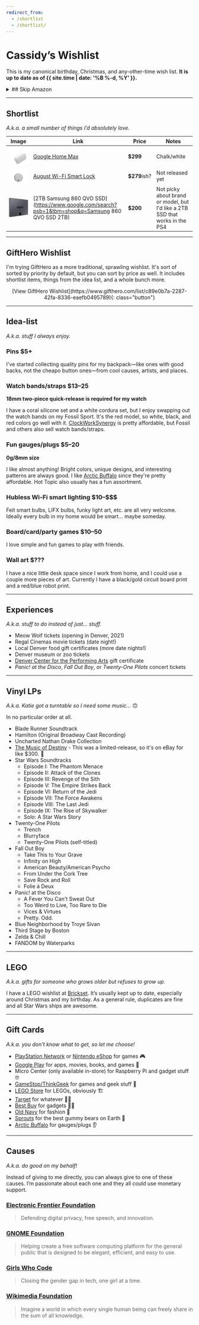 ```yaml
---
redirect_from:
  - /shortlist
  - /shortlist/
---
```

# Cassidy’s Wishlist

This is my canonical birthday, Christmas, and any-other-time wish list. **It is up to date as of {{ site.time | date: '%B %-d, %Y' }}.**

<details markdown="1">
<summary markdown="1">
## Skip Amazon
</summary>

I dislike Amazon since they’re extremely [anti-competitive](https://www.yalelawjournal.org/note/amazons-antitrust-paradox) and [awful to their workers](https://gizmodo.com/reminder-amazon-treats-its-employees-like-shit-1792642652). So if you can, please purchase any items here somewhere other than Amazon.

**Buying from the company who makes the thing is usually best**, but I also recommend the following stores as they seem well-designed and reliable:
- [Target](https://target.com) - Their online shopping is actually quite good, plus there's the convenience of picking up in store (and thus skipping shipping costs).
- [Google Shopping](https://shopping.google.com/) - Probably the best selection, as they partner with _a ton_ of large and small retailers like Target, Best Buy, Costco, Fry's, Home Depot, etc.
</details>

---

## Shortlist

_A.k.a. a small number of things I’d absolutely love._

| Image | Link | Price | Notes |
|-------|------|-------|-------|
| ![Home Max](/images/max.png) | [Google Home Max](https://store.google.com/product/google_home_max) | **$299** | Chalk/white |
| ![August](/images/august.png) | [August Wi-Fi Smart Lock](https://august.com/products/august-wifi-smart-lock) | **$279**ish? | Not released yet |
| ![SSD](/images/ssd.jpg) | [2TB Samsung 860 QVO SSD](https://www.google.com/search?psb=1&tbm=shop&q=Samsung 860 QVO SSD 2TB) | **$200** | Not picky about brand or model, but I'd like a 2TB SSD that works in the PS4 |

<!--
| ![Filters](/images/uv-cpl-filters.jpg) | 62mm CPL Filter | **$40–75** | Not picky, but I've heard of Gobe and Hoya brands |
| ![Pi Camera](/images/pi-camera.jpg) | [RasPi Camera Module V2](http://www.microcenter.com/product/465935/Raspberry_Pi_Camera_Module_V2) | **$25** | |
-->

---

## GiftHero Wishlist

I'm trying GiftHero as a more traditional, sprawling wishlist. It's sort of sorted by priority by default, but you can sort by price as well. It includes shortlist items, things from the idea list, and a whole bunch more.

<div style="text-align: center;" markdown="1">
[View GiftHero Wishlist](https://www.gifthero.com/list/c89e0b7a-2287-42fa-8336-eaefb0495789){: class="button"}
</div>

---

## Idea-list

_A.k.a. stuff I always enjoy._

### Pins **$5+**

I've started collecting quality pins for my backpack—like ones with good backs, not the cheapo button ones—from cool causes, artists, and places.

### Watch bands/straps **$13–25**

**18mm two-piece quick-release is required for my watch**

I have a coral silicone set and a white cordura set, but I enjoy swapping out the watch bands on my Fossil Sport. It's the red model, so white, black, and red colors go well with it. [ClockWorkSynergy](https://www.clockworksynergy.com/) is pretty affordable, but Fossil and others also sell watch bands/straps.

### Fun gauges/plugs **$5–20**

**0g/8mm size**

I like almost anything! Bright colors, unique designs, and interesting patterns are always good. I like [Arctic Buffalo](https://arcticbuffalo.com/collections/0g-8mm-filter) since they're pretty affordable. Hot Topic also usually has a fun assortment.

### Hubless Wi-Fi smart lighting **$10–\$\$\$**

Feit smart bulbs, LIFX bulbs, funky light art, etc. are all very welcome. Ideally every bulb in my home would be smart… maybe someday.

### Board/card/party games **$10–50**

I love simple and fun games to play with friends.

### Wall art **$???**

I have a nice little desk space since I work from home, and I could use a couple more pieces of art. Currently I have a black/gold circuit board print and a red/blue robot print.

---

## Experiences

_A.k.a. stuff to do instead of just… stuff._

* Meow Wolf tickets (opening in Denver, 2021)
* Regal Cinemas movie tickets (date night!)
* Local Denver food gift certificates (more date nights!)
* Denver museum or zoo tickets
* [Denver Center for the Performing Arts](https://denvercenter.org) gift certificate
* _Panic! at the Disco_, _Fall Out Boy_, or _Twenty-One Pilots_ concert tickets

---

## Vinyl LPs

_A.k.a. Katie got a turntable so I need some music…_ 🙃️

In no particular order at all.

- Blade Runner Soundtrack
- Hamilton (Original Broadway Cast Recording)
- Uncharted Nathan Drake Collection
- [The Music of Destiny](https://bungiestore.com/products/the-music-of-destiny-volume-i-limited-edition-collectors-vinyl-box-set) - This was a limited-release, so it's on eBay for like $300. 😬️
- Star Wars Soundtracks
  - Episode I: The Phantom Menace
  - Episode II: Attack of the Clones
  - Episode III: Revenge of the Sith
  - Episode V: The Empire Strikes Back
  - Episode VI: Return of the Jedi
  - Episode VII: The Force Awakens
  - Episode VIII: The Last Jedi
  - Episode IX: The Rise of Skywalker
  - Solo: A Star Wars Story
- Twenty-One Pilots
  - Trench
  - Blurryface
  - Twenty-One Pilots (self-titled)
- Fall Out Boy
  - Take This to Your Grave
  - Infinity on High
  - American Beauty/American Psycho
  - From Under the Cork Tree
  - Save Rock and Roll
  - Folie á Deux
- Panic! at the Disco
  - A Fever You Can't Sweat Out
  - Too Weird to Live, Too Rare to Die
  - Vices & Virtues
  - Pretty. Odd.
- Blue Neighborhood by Troye Sivan
- Third Stage by Boston
- Zelda & Chill
- FANDOM by Waterparks

---

## LEGO

_A.k.a. gifts for someone who grows older but refuses to grow up._

I have a LEGO wishlist at [Brickset](http://brickset.com/sets/wantedby-cassidyjames). It’s usually kept up to date, especially around Christmas and my birthday. As a general rule, duplicates are fine and all Star Wars ships are awesome.

---

## Gift Cards

_A.k.a. you don't know what to get, so let me choose!_

* [PlayStation Network](https://www.playstation.com/en-us/explore/playstationnetwork/psn-cards/) or [Nintendo eShop](https://www.nintendo.com/giftcards) for games 🎮
* [Google Play](https://play.google.com/intl/en_us/about/giftcards/) for apps, movies, books, and games 📱
* Micro Center (only available in-store) for Raspberry Pi and gadget stuff 🤓
* [GameStop/ThinkGeek](https://www.gamestop.com/gift-cards) for games and geek stuff 🎲
* [LEGO Store](https://shop.lego.com/en-US/Give-Gift-Card) for LEGOs, obviously 🏗
* [Target](https://www.target.com/c/target-giftcards/all-occasions/-/N-5xsxtZ5rxa0) for whatever 🤷‍♂️
* [Best Buy](https://www.bestbuy.com/site/electronics/gift-cards/cat09000.c?id=cat09000#/) for gadgets 👨‍💻
* [Old Navy](http://oldnavy.gap.com/customerService/info.do?cid=35433) for fashion 🕺
* [Sprouts](https://www.sprouts.com/giftcards) for the best gummy bears on Earth 👅
* [Arctic Buffalo](https://arcticbuffalo.com/collections/gift-options/products/gift-card?variant=1040675312) for gauges/plugs 👂

---

## Causes

_A.k.a. do good on my behalf!_

Instead of giving to me directly, you can always give to one of these causes. I’m passionate about each one and they all could use monetary support.

### [Electronic Frontier Foundation](https://www.eff.org/)

>Defending digital privacy, free speech, and innovation.

### [GNOME Foundation](https://www.gnome.org/support-gnome/donate/)

>Helping create a free software computing platform for the general public that is designed to be elegant, efficient, and easy to use.

### [Girls Who Code](https://girlswhocode.com/)

>Closing the gender gap in tech, one girl at a time.

### [Wikimedia Foundation](https://wikimediafoundation.org/)

>Imagine a world in which every single human being can freely share in the sum of all knowledge.
